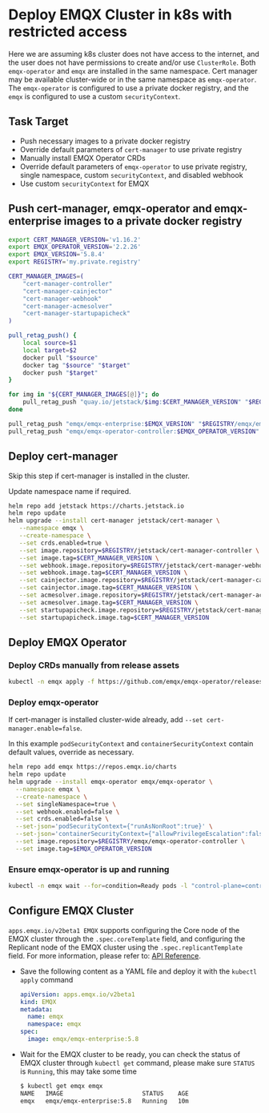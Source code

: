 # Deploy EMQX Cluster in k8s with restricted access

Here we are assuming k8s cluster does not have access to the internet, and the user does not have permissions to create and/or use `ClusterRole`. Both `emqx-operator` and `emqx` are installed in the same namespace. Cert manager may be available cluster-wide or in the same namespace as `emqx-operator`. The `emqx-operator` is configured to use a private docker registry, and the `emqx` is configured to use a custom `securityContext`.

## Task Target

- Push necessary images to a private docker registry
- Override default parameters of `cert-manager` to use private registry
- Manually install EMQX Operator CRDs
- Override default parameters of `emqx-operator` to use private registry, single namespace, custom `securityContext`, and disabled webhook
- Use custom `securityContext` for EMQX

## Push cert-manager, emqx-operator and emqx-enterprise images to a private docker registry

```bash
export CERT_MANAGER_VERSION='v1.16.2'
export EMQX_OPERATOR_VERSION='2.2.26'
export EMQX_VERSION='5.8.4'
export REGISTRY='my.private.registry'

CERT_MANAGER_IMAGES=(
    "cert-manager-controller"
    "cert-manager-cainjector"
    "cert-manager-webhook"
    "cert-manager-acmesolver"
    "cert-manager-startupapicheck"
)

pull_retag_push() {
    local source=$1
    local target=$2
    docker pull "$source"
    docker tag "$source" "$target"
    docker push "$target"
}

for img in "${CERT_MANAGER_IMAGES[@]}"; do
    pull_retag_push "quay.io/jetstack/$img:$CERT_MANAGER_VERSION" "$REGISTRY/jetstack/$img:$CERT_MANAGER_VERSION"
done

pull_retag_push "emqx/emqx-enterprise:$EMQX_VERSION" "$REGISTRY/emqx/emqx-enterprise:$EMQX_VERSION"
pull_retag_push "emqx/emqx-operator-controller:$EMQX_OPERATOR_VERSION" "$REGISTRY/emqx/emqx-operator-controller:$EMQX_OPERATOR_VERSION"
```

## Deploy cert-manager

Skip this step if cert-manager is installed in the cluster.

Update namespace name if required.

```bash
helm repo add jetstack https://charts.jetstack.io
helm repo update
helm upgrade --install cert-manager jetstack/cert-manager \
   --namespace emqx \
   --create-namespace \
   --set crds.enabled=true \
   --set image.repository=$REGISTRY/jetstack/cert-manager-controller \
   --set image.tag=$CERT_MANAGER_VERSION \
   --set webhook.image.repository=$REGISTRY/jetstack/cert-manager-webhook \
   --set webhook.image.tag=$CERT_MANAGER_VERSION \
   --set cainjector.image.repository=$REGISTRY/jetstack/cert-manager-cainjector \
   --set cainjector.image.tag=$CERT_MANAGER_VERSION \
   --set acmesolver.image.repository=$REGISTRY/jetstack/cert-manager-acmesolver \
   --set acmesolver.image.tag=$CERT_MANAGER_VERSION \
   --set startupapicheck.image.repository=$REGISTRY/jetstack/cert-manager-startupapicheck \
   --set startupapicheck.image.tag=$CERT_MANAGER_VERSION
```

## Deploy EMQX Operator

### Deploy CRDs manually from release assets

```bash
kubectl -n emqx apply -f https://github.com/emqx/emqx-operator/releases/download/$EMQX_OPERATOR_VERSION/crds.yaml
```

### Deploy emqx-operator

If cert-manager is installed cluster-wide already, add `--set cert-manager.enable=false`.

In this example `podSecurityContext` and `containerSecurityContext` contain default values, override as necessary.

```bash
helm repo add emqx https://repos.emqx.io/charts
helm repo update
helm upgrade --install emqx-operator emqx/emqx-operator \
  --namespace emqx \
  --create-namespace \
  --set singleNamespace=true \
  --set webhook.enabled=false \
  --set crds.enabled=false \
  --set-json='podSecurityContext={"runAsNonRoot":true}' \
  --set-json='containerSecurityContext={"allowPrivilegeEscalation":false}' \
  --set image.repository=$REGISTRY/emqx/emqx-operator-controller \
  --set image.tag=$EMQX_OPERATOR_VERSION
```

### Ensure emqx-operator is up and running

```bash
kubectl -n emqx wait --for=condition=Ready pods -l "control-plane=controller-manager"
```

## Configure EMQX Cluster

`apps.emqx.io/v2beta1 EMQX` supports configuring the Core node of the EMQX cluster through the `.spec.coreTemplate` field, and configuring the Replicant node of the EMQX cluster using the `.spec.replicantTemplate` field. For more information, please refer to: [API Reference](../reference/v2beta1-reference.md#emqxspec).

+ Save the following content as a YAML file and deploy it with the `kubectl apply` command

  ```yaml
  apiVersion: apps.emqx.io/v2beta1
  kind: EMQX
  metadata:
    name: emqx
    namespace: emqx
  spec:
    image: emqx/emqx-enterprise:5.8
  ```

+ Wait for the EMQX cluster to be ready, you can check the status of EMQX cluster through `kubectl get` command, please make sure `STATUS` is `Running`, this may take some time

  ```bash
  $ kubectl get emqx emqx
  NAME   IMAGE                      STATUS    AGE
  emqx   emqx/emqx-enterprise:5.8   Running   10m
  ```
